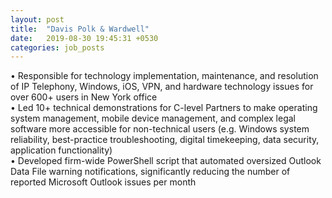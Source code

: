 ```yaml
---
layout: post
title:  "Davis Polk & Wardwell"
date:   2019-08-30 19:45:31 +0530
categories: job_posts
---
```

• Responsible for technology implementation, maintenance, and resolution of IP Telephony, Windows, iOS, VPN, and hardware technology issues for over 600+ users in New York office<br>
• Led 10+ technical demonstrations for C-level Partners to make operating system management, mobile device management,  and complex legal software more accessible for non-technical users (e.g. Windows system reliability, best-practice troubleshooting, digital timekeeping, data security, application functionality)<br>
• Developed firm-wide PowerShell script that automated oversized Outlook Data File warning notifications, significantly reducing the number of reported Microsoft Outlook issues per month<br>

